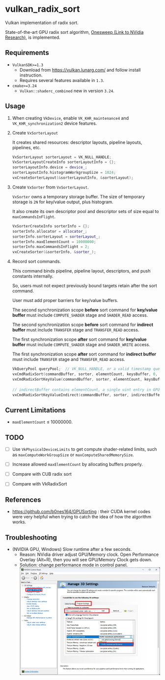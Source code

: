# vulkan_radix_sort
Vulkan implementation of radix sort.

State-of-the-art GPU radix sort algorithm, [Onesweep (Link to NVidia Research)](https://research.nvidia.com/publication/2022-06_onesweep-faster-least-significant-digit-radix-sort-gpus), is implemented.


## Requirements
- `VulkanSDK>=1.3`
  - Download from https://vulkan.lunarg.com/ and follow install instruction.
  - Requires several features available in `1.3`.
- `cmake>=3.24`
  - `Vulkan::shaderc_combined` new in version `3.24`.


## Usage
1. When creating `VkDevice`, enable `VK_KHR_maintenance4` and `VK_KHR_synchronization2` device features.

1. Create `VxSorterLayout`

    It creates shared resources: descriptor layouts, pipeline layouts, pipelines, etc.

    ```c++
    VxSorterLayout sorterLayout = VK_NULL_HANDLE;
    VxSorterLayoutCreateInfo sorterLayoutInfo = {};
    sorterLayoutInfo.device = device_;
    sorterLayoutInfo.histogramWorkgroupSize = 1024;
    vxCreateSorterLayout(&sorterLayoutInfo, &sorterLayout);
    ```

1. Create `VxSorter` from `VxSorterLayout`.

    `VxSorter` owns a temporary storage buffer. The size of temporary storage is `2N` for key/value output, plus histogram.

    It also create its own descriptor pool and descriptor sets of size equal to `maxCommandsInFlight`.

    ```c++
    VxSorterCreateInfo sorterInfo = {};
    sorterInfo.allocator = allocator_;
    sorterInfo.sorterLayout = sorterLayout_;
    sorterInfo.maxElementCount = 10000000;
    sorterInfo.maxCommandsInFlight = 2;
    vxCreateSorter(&sorterInfo, &sorter_);
    ```

1. Record sort commands.

    This command binds pipeline, pipeline layout, descriptors, and push constants internally.

    So, users must not expect previously bound targets retain after the sort command.

    User must add proper barriers for key/value buffers.

    The second synchronization scope **before** sort command for **key/value buffer** must include `COMPUTE_SHADER` stage and `SHADER_READ` access.

    The second synchronization scope **before** sort command for **indirect buffer** must include `TRANSFER` stage and `TRANSFER_READ` access.

    The first synchronization scope **after** sort command for **key/value buffer** must include `COMPUTE_SHADER` stage and `SHADER_WRITE` access.

    The first synchronization scope **after** sort command for **indirect buffer** must include `TRANSFER` stage and `TRANSFER_READ` access.

    ```c++
    VkQueryPool queryPool;  // VK_NULL_HANDLE, or a valid timestamp query pool with size at least 8.
    vxCmdRadixSort(commandBuffer, sorter, elementCount, keysBuffer, 0, queryPool, 0);
    vxCmdRadixSortKeyValue(commandBuffer, sorter, elementCount, keysBuffer, 0, valuesBuffer, 0, queryPool, 0);

    // indirectBuffer contains elementCount, a single uint entry in GPU buffer.
    vxCmdRadixSortKeyValueIndirect(commandBuffer, sorter, indirectBuffer, 0, keysBuffer, 0, valuesBuffer, 0, queryPool, 0);
    ```


## Current Limitations
- `maxElementCount` $\le$ 10000000.


## TODO
- [ ] Use `VkPhysicalDeviceLimits` to get compute shader-related limits, such as `maxComputeWorkGroupSize` or `maxComputeSharedMemorySize`.
- [ ] Increase allowed `maxElementCount` by allocating buffers properly.
- [ ] Compare with CUB radix sort
- [ ] Compare with VkRadixSort


## References
- https://github.com/b0nes164/GPUSorting : their CUDA kernel codes were very helpful when trying to catch the idea of how the algorithm works.


## Troubleshooting
- (NVIDIA GPU, Windows) Slow runtime after a few seconds.
  - Reason: NVidia driver adjust GPU/Memory clock.
    Open Performance Overlay (Alt+R), then you will see GPU/Memory Clock gets down.
  - Solution: change performance mode in control panel.
    ![](media/performance_mode.jpg)
